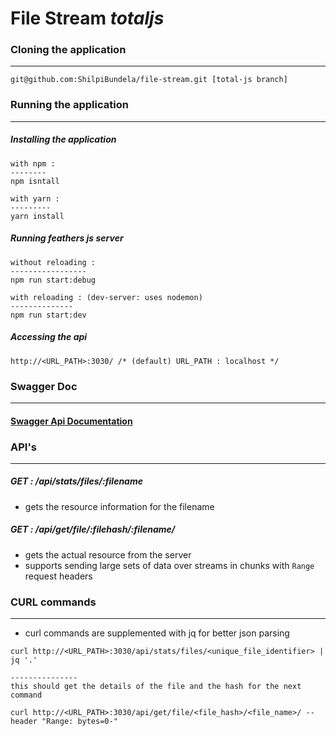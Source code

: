 # File Stream <i>totaljs</i>

### Cloning the application
----------------------------
```
git@github.com:ShilpiBundela/file-stream.git [total-js branch]
```

### Running the application
----------------------------
##### Installing the application
```
with npm :
--------
npm isntall

with yarn :
---------
yarn install
```

##### Running feathers js server

```
without reloading :
-----------------
npm run start:debug

with reloading : (dev-server: uses nodemon)
--------------
npm run start:dev

```

##### Accessing the api

```
http://<URL_PATH>:3030/ /* (default) URL_PATH : localhost */
```


### Swagger Doc
---------------
#### [Swagger Api Documentation](https://github.com/ShilpiBundela/file-stream/blob/master/swagger.yaml)



### API's
---------
##### <i>GET</i> : /api/stats/files/:filename
* gets the resource information for the filename

##### <i>GET</i> : /api/get/file/:filehash/:filename/
* gets the actual resource from the server
* supports sending large sets of data over streams in chunks with ```Range``` request headers


### CURL commands
-----------------
* curl commands are supplemented with jq for better json parsing


```
curl http://<URL_PATH>:3030/api/stats/files/<unique_file_identifier> | jq '.'

---------------
this should get the details of the file and the hash for the next command
```

```
curl http://<URL_PATH>:3030/api/get/file/<file_hash>/<file_name>/ --header "Range: bytes=0-"
```
